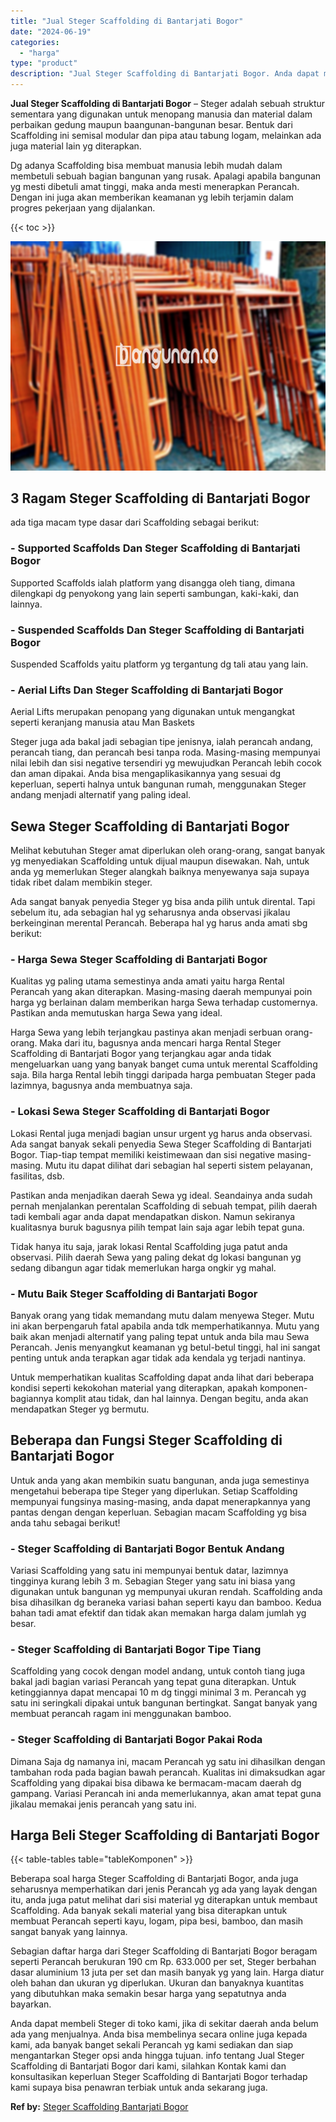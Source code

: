 ```yaml
---
title: "Jual Steger Scaffolding di Bantarjati Bogor"
date: "2024-06-19"
categories: 
  - "harga"
type: "product"
description: "Jual Steger Scaffolding di Bantarjati Bogor. Anda dapat membeli Steger di toko kami, jika di sekitar daerah anda belum ada yang menjualnya. Anda bisa membeli..."
---
```


**Jual Steger Scaffolding di Bantarjati Bogor** – Steger adalah sebuah struktur sementara yang digunakan untuk menopang manusia dan material dalam perbaikan gedung maupun baangunan-bangunan besar. Bentuk dari Scaffolding ini semisal modular dan pipa atau tabung logam, melainkan ada juga material lain yg diterapkan.

Dg adanya Scaffolding bisa membuat manusia lebih mudah dalam membetuli sebuah bagian bangunan yang rusak. Apalagi apabila bangunan yg mesti dibetuli amat tinggi, maka anda mesti menerapkan Perancah. Dengan ini juga akan memberikan keamanan yg lebih terjamin dalam progres pekerjaan yang dijalankan.

{{< toc >}}

![Jual Steger Scaffolding di Bantarjati Bogor](/images/sewa-scaffolding-steger-06.png)

## 3 Ragam Steger Scaffolding di Bantarjati Bogor

ada tiga macam type dasar dari Scaffolding sebagai berikut:

### \- Supported Scaffolds Dan Steger Scaffolding di Bantarjati Bogor

Supported Scaffolds ialah platform yang disangga oleh tiang, dimana dilengkapi dg penyokong yang lain seperti sambungan, kaki-kaki, dan lainnya.

### \- Suspended Scaffolds Dan Steger Scaffolding di Bantarjati Bogor

Suspended Scaffolds yaitu platform yg tergantung dg tali atau yang lain.

### \- Aerial Lifts Dan Steger Scaffolding di Bantarjati Bogor

Aerial Lifts merupakan penopang yang digunakan untuk mengangkat seperti keranjang manusia atau Man Baskets

Steger juga ada bakal jadi sebagian tipe jenisnya, ialah perancah andang, perancah tiang, dan perancah besi tanpa roda. Masing-masing mempunyai nilai lebih dan sisi negative tersendiri yg mewujudkan Perancah lebih cocok dan aman dipakai. Anda bisa mengaplikasikannya yang sesuai dg keperluan, seperti halnya untuk bangunan rumah, menggunakan Steger andang menjadi alternatif yang paling ideal.

## Sewa Steger Scaffolding di Bantarjati Bogor

Melihat kebutuhan Steger amat diperlukan oleh orang-orang, sangat banyak yg menyediakan Scaffolding untuk dijual maupun disewakan. Nah, untuk anda yg memerlukan Steger alangkah baiknya menyewanya saja supaya tidak ribet dalam membikin steger.

Ada sangat banyak penyedia Steger yg bisa anda pilih untuk dirental. Tapi sebelum itu, ada sebagian hal yg seharusnya anda observasi jikalau berkeinginan merental Perancah. Beberapa hal yg harus anda amati sbg berikut:

### \- Harga Sewa Steger Scaffolding di Bantarjati Bogor

Kualitas yg paling utama semestinya anda amati yaitu harga Rental Perancah yang akan diterapkan. Masing-masing daerah mempunyai poin harga yg berlainan dalam memberikan harga Sewa terhadap customernya. Pastikan anda memutuskan harga Sewa yang ideal.

Harga Sewa yang lebih terjangkau pastinya akan menjadi serbuan orang-orang. Maka dari itu, bagusnya anda mencari harga Rental Steger Scaffolding di Bantarjati Bogor yang terjangkau agar anda tidak mengeluarkan uang yang banyak banget cuma untuk merental Scaffolding saja. Bila harga Rental lebih tinggi daripada harga pembuatan Steger pada lazimnya, bagusnya anda membuatnya saja.

### \- Lokasi Sewa Steger Scaffolding di Bantarjati Bogor

Lokasi Rental juga menjadi bagian unsur urgent yg harus anda observasi. Ada sangat banyak sekali penyedia Sewa Steger Scaffolding di Bantarjati Bogor. Tiap-tiap tempat memiliki keistimewaan dan sisi negative masing-masing. Mutu itu dapat dilihat dari sebagian hal seperti sistem pelayanan, fasilitas, dsb.

Pastikan anda menjadikan daerah Sewa yg ideal. Seandainya anda sudah pernah menjalankan perentalan Scaffolding di sebuah tempat, pilih daerah tadi kembali agar anda dapat mendapatkan diskon. Namun sekiranya kualitasnya buruk bagusnya pilih tempat lain saja agar lebih tepat guna.

Tidak hanya itu saja, jarak lokasi Rental Scaffolding juga patut anda observasi. Pilih daerah Sewa yang paling dekat dg lokasi bangunan yg sedang dibangun agar tidak memerlukan harga ongkir yg mahal.

### \- Mutu Baik Steger Scaffolding di Bantarjati Bogor

Banyak orang yang tidak memandang mutu dalam menyewa Steger. Mutu ini akan berpengaruh fatal apabila anda tdk memperhatikannya. Mutu yang baik akan menjadi alternatif yang paling tepat untuk anda bila mau Sewa Perancah. Jenis menyangkut keamanan yg betul-betul tinggi, hal ini sangat penting untuk anda terapkan agar tidak ada kendala yg terjadi nantinya.

Untuk memperhatikan kualitas Scaffolding dapat anda lihat dari beberapa kondisi seperti kekokohan material yang diterapkan, apakah komponen-bagiannya komplit atau tidak, dan hal lainnya. Dengan begitu, anda akan mendapatkan Steger yg bermutu.

## Beberapa dan Fungsi Steger Scaffolding di Bantarjati Bogor

Untuk anda yang akan membikin suatu bangunan, anda juga semestinya mengetahui beberapa tipe Steger yang diperlukan. Setiap Scaffolding mempunyai fungsinya masing-masing, anda dapat menerapkannya yang pantas dengan dengan keperluan. Sebagian macam Scaffolding yg bisa anda tahu sebagai berikut!

### \- Steger Scaffolding di Bantarjati Bogor Bentuk Andang

Variasi Scaffolding yang satu ini mempunyai bentuk datar, lazimnya tingginya kurang lebih 3 m. Sebagian Steger yang satu ini biasa yang digunakan untuk bangunan yg mempunyai ukuran rendah. Scaffolding anda bisa dihasilkan dg beraneka variasi bahan seperti kayu dan bamboo. Kedua bahan tadi amat efektif dan tidak akan memakan harga dalam jumlah yg besar.

### \- Steger Scaffolding di Bantarjati Bogor Tipe Tiang

Scaffolding yang cocok dengan model andang, untuk contoh tiang juga bakal jadi bagian variasi Perancah yang tepat guna diterapkan. Untuk ketinggiannya dapat mencapai 10 m dg tinggi minimal 3 m. Perancah yg satu ini seringkali dipakai untuk bangunan bertingkat. Sangat banyak yang membuat perancah ragam ini menggunakan bamboo.

### \- Steger Scaffolding di Bantarjati Bogor Pakai Roda

Dimana Saja dg namanya ini, macam Perancah yg satu ini dihasilkan dengan tambahan roda pada bagian bawah perancah. Kualitas ini dimaksudkan agar Scaffolding yang dipakai bisa dibawa ke bermacam-macam daerah dg gampang. Variasi Perancah ini anda memerlukannya, akan amat tepat guna jikalau memakai jenis perancah yang satu ini.

## Harga Beli Steger Scaffolding di Bantarjati Bogor

{{< table-tables table="tableKomponen" >}}

Beberapa soal harga Steger Scaffolding di Bantarjati Bogor, anda juga seharusnya memperhatikan dari jenis Perancah yg ada yang layak dengan itu, anda juga patut melihat dari sisi material yg diterapkan untuk membaut Scaffolding. Ada banyak sekali material yang bisa diterapkan untuk membuat Perancah seperti kayu, logam, pipa besi, bamboo, dan masih sangat banyak yang lainnya.

Sebagian daftar harga dari Steger Scaffolding di Bantarjati Bogor beragam seperti Perancah berukuran 190 cm Rp. 633.000 per set, Steger berbahan dasar aluminium 13 juta per set dan masih banyak yg yang lain. Harga diatur oleh bahan dan ukuran yg diperlukan. Ukuran dan banyaknya kuantitas yang dibutuhkan maka semakin besar harga yang sepatutnya anda bayarkan.

Anda dapat membeli Steger di toko kami, jika di sekitar daerah anda belum ada yang menjualnya. Anda bisa membelinya secara online juga kepada kami, ada banyak banget sekali Perancah yg kami sediakan dan siap mengantarkan Steger opsi anda hingga tujuan. info tentang Jual Steger Scaffolding di Bantarjati Bogor dari kami, silahkan Kontak kami dan konsultasikan keperluan Steger Scaffolding di Bantarjati Bogor terhadap kami supaya bisa penawran terbiak untuk anda sekarang juga.

**Ref by:** [Steger Scaffolding Bantarjati Bogor](https://id.wikipedia.org/wiki/Steger)
